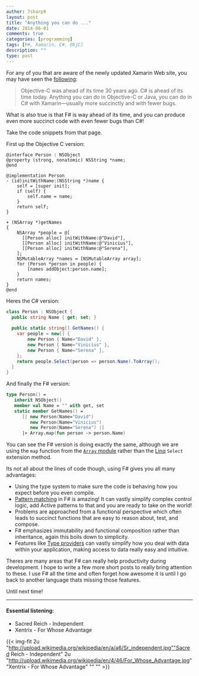 ```yaml
---
author: 7sharp9
layout: post
title: "Anything you can do ..."
date: 2014-06-01
comments: true
categories: [programming]
tags: [F#, Xamarin, C#, ObjC]
description: ""
type: post
---
```

For any of you that are aware of the newly updated Xamarin Web site, you may have seen the [following][1]:

>Objective-C was ahead of its time 30 years ago.
C# is ahead of its time today.
Anything you can do in Objective-C or Java, you can do in C# with Xamarin—usually more succinctly and with fewer bugs.

What is also true is that F# is way ahead of its time, and you can produce even more succinct code with even fewer bugs than C#!  
<!-- more -->
Take the code snippets from that page.

First up the Objective C version:
```
@interface Person : NSObject
@property (strong, nonatomic) NSString *name;
@end

@implementation Person
- (id)initWithName:(NSString *)name {
    self = [super init];
    if (self) {
        self.name = name;
    }
    return self;
}

+ (NSArray *)getNames
{
    NSArray *people = @[
      [[Person alloc] initWithName:@"David"],
      [[Person alloc] initWithName:@"Vinicius"],
      [[Person alloc] initWithName:@"Serena"],
    ];
    NSMutableArray *names = [NSMutableArray array];
    for (Person *person in people) {
        [names addObject:person.name];
    }
    return names;
}
@end
```

Heres the C# version:
```csharp
class Person : NSObject {
  public string Name { get; set; }
  
  public static string[] GetNames() {
    var people = new[] {
        new Person { Name="David" },
        new Person { Name="Vinicius" },
        new Person { Name="Serena" },
    };
    return people.Select(person => person.Name).ToArray();
  }
}
```

And finally the F# version:
```fsharp
type Person() =
   inherit NSObject()
   member val Name = "" with get, set
   static member GetNames() =
      [| new Person(Name="David")
         new Person(Name="Vinicius")
         new Person(Name="Serena") |]
      |> Array.map(fun person -> person.Name)
```

You can see the F# version is doing exactly the same, although we are using the `map` function from the [`Array` module][4] rather than the [Linq][3] `Select` extension method.  

Its not all about the lines of code though, using F# gives you all many advantages:

*   Using the type system to make sure the code is behaving how you expect before you even compile.  
*   [Pattern matching][5] in F# is amazing!  It can vastly simplify complex control logic, add Active patterns to that and you are ready to take on the world!  
*   Problems are approached from a functional perspective which often leads to succinct functions that are easy to reason about, test, and compose.  
*   F# emphasizes immutability and functional composition rather than inheritance, again this boils down to simplicity.  
*   Features like [Type providers][2] can vastly simplify how you deal with data within your application, making access to data really easy and intuitive.  

Theres are many areas that F# can really help productivity during development.  I hope to write a few more short posts to really bring attention to these.  I use F# all the time and often forget how awesome it is until I go back to another language thats missing those features.  

Until next time!  

* * *
#### Essential listening:
*   Sacred Reich - Independent  
*   Xentrix - For Whose Advantage   

{{< img-fit	
    2u "http://upload.wikimedia.org/wikipedia/en/a/a6/Sr_independent.jpg""Sacred Reich - Independent"
    2u "http://upload.wikimedia.org/wikipedia/en/4/46/For_Whose_Advantage.jpg" "Xentrix - For Whose Advantage" "" "" >}}

 [1]: https://xamarin.com/platform
 [2]: http://msdn.microsoft.com/en-gb/library/hh156509.aspx
 [3]: http://msdn.microsoft.com/en-us/library/bb397926.aspx
 [4]: http://msdn.microsoft.com/en-us/library/ee370273.aspx
 [5]: http://msdn.microsoft.com/en-gb/library/dd547125.aspx
 [6]: http://msdn.microsoft.com/en-us/library/dd233248.aspx
 